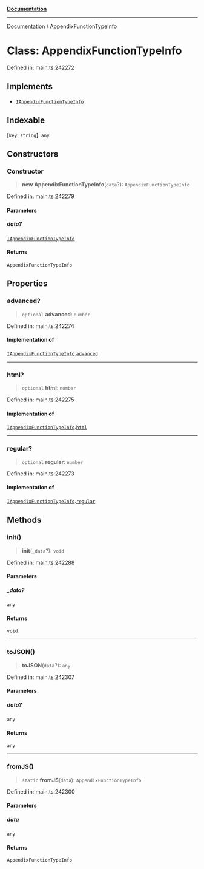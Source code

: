 [**Documentation**](../README.md)

***

[Documentation](../README.md) / AppendixFunctionTypeInfo

# Class: AppendixFunctionTypeInfo

Defined in: main.ts:242272

## Implements

- [`IAppendixFunctionTypeInfo`](../interfaces/IAppendixFunctionTypeInfo.md)

## Indexable

\[`key`: `string`\]: `any`

## Constructors

### Constructor

> **new AppendixFunctionTypeInfo**(`data`?): `AppendixFunctionTypeInfo`

Defined in: main.ts:242279

#### Parameters

##### data?

[`IAppendixFunctionTypeInfo`](../interfaces/IAppendixFunctionTypeInfo.md)

#### Returns

`AppendixFunctionTypeInfo`

## Properties

### advanced?

> `optional` **advanced**: `number`

Defined in: main.ts:242274

#### Implementation of

[`IAppendixFunctionTypeInfo`](../interfaces/IAppendixFunctionTypeInfo.md).[`advanced`](../interfaces/IAppendixFunctionTypeInfo.md#advanced)

***

### html?

> `optional` **html**: `number`

Defined in: main.ts:242275

#### Implementation of

[`IAppendixFunctionTypeInfo`](../interfaces/IAppendixFunctionTypeInfo.md).[`html`](../interfaces/IAppendixFunctionTypeInfo.md#html)

***

### regular?

> `optional` **regular**: `number`

Defined in: main.ts:242273

#### Implementation of

[`IAppendixFunctionTypeInfo`](../interfaces/IAppendixFunctionTypeInfo.md).[`regular`](../interfaces/IAppendixFunctionTypeInfo.md#regular)

## Methods

### init()

> **init**(`_data`?): `void`

Defined in: main.ts:242288

#### Parameters

##### \_data?

`any`

#### Returns

`void`

***

### toJSON()

> **toJSON**(`data`?): `any`

Defined in: main.ts:242307

#### Parameters

##### data?

`any`

#### Returns

`any`

***

### fromJS()

> `static` **fromJS**(`data`): `AppendixFunctionTypeInfo`

Defined in: main.ts:242300

#### Parameters

##### data

`any`

#### Returns

`AppendixFunctionTypeInfo`
